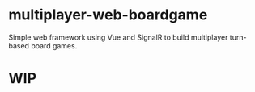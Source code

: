 # multiplayer-web-boardgame
Simple web framework using Vue and SignalR to build multiplayer turn-based board games.

# WIP 
